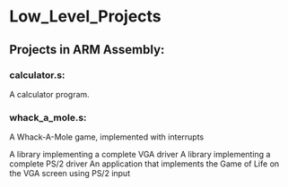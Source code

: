 # Low_Level_Projects

## Projects in ARM Assembly:

### calculator.s:
A calculator program.

### whack_a_mole.s:
A Whack-A-Mole game, implemented with interrupts

A library implementing a complete VGA driver
A library implementing a complete PS/2 driver
An application that implements the Game of Life on the VGA screen using PS/2 input
